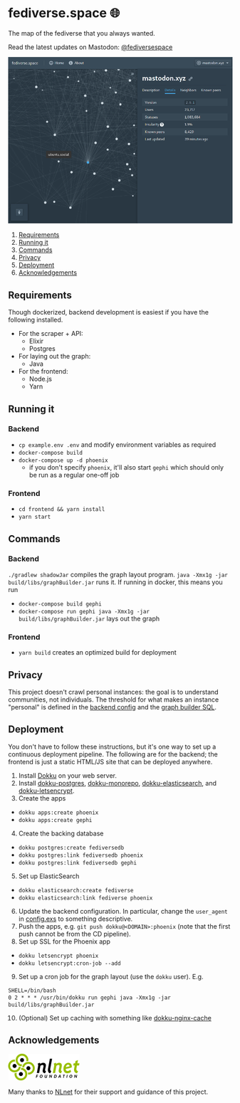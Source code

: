 # fediverse.space 🌐

The map of the fediverse that you always wanted.

Read the latest updates on Mastodon: [@fediversespace](https://cursed.technology/@fediversespace)

![A screenshot of fediverse.space](screenshot.png)

1. [Requirements](#requirements)
2. [Running it](#running-it)
3. [Commands](#commands)
4. [Privacy](#privacy)
5. [Deployment](#deployment)
6. [Acknowledgements](#acknowledgements)

## Requirements

Though dockerized, backend development is easiest if you have the following installed.

- For the scraper + API:
  - Elixir
  - Postgres
- For laying out the graph:
  - Java
- For the frontend:
  - Node.js
  - Yarn

## Running it

### Backend

- `cp example.env .env` and modify environment variables as required
- `docker-compose build`
- `docker-compose up -d phoenix`
  - if you don't specify `phoenix`, it'll also start `gephi` which should only be run as a regular one-off job

### Frontend

- `cd frontend && yarn install`
- `yarn start`

## Commands

### Backend

`./gradlew shadowJar` compiles the graph layout program. `java -Xmx1g -jar build/libs/graphBuilder.jar` runs it.
If running in docker, this means you run

- `docker-compose build gephi`
- `docker-compose run gephi java -Xmx1g -jar build/libs/graphBuilder.jar` lays out the graph

### Frontend

- `yarn build` creates an optimized build for deployment

## Privacy

This project doesn't crawl personal instances: the goal is to understand communities, not individuals. The threshold for what makes an instance "personal" is defined in the [backend config](backend/config/config.exs) and the [graph builder SQL](gephi/src/main/java/space/fediverse/graph/GraphBuilder.java).

## Deployment

You don't have to follow these instructions, but it's one way to set up a continuous deployment pipeline. The following are for the backend; the frontend is just a static HTML/JS site that can be deployed anywhere.

1. Install [Dokku](http://dokku.viewdocs.io/dokku/) on your web server.
2. Install [dokku-postgres](https://github.com/dokku/dokku-postgres), [dokku-monorepo](https://github.com/notpushkin/dokku-monorepo), [dokku-elasticsearch](https://github.com/dokku/dokku-elasticsearch), and [dokku-letsencrypt](https://github.com/dokku/dokku-letsencrypt).
3. Create the apps

- `dokku apps:create phoenix`
- `dokku apps:create gephi`

4. Create the backing database

- `dokku postgres:create fediversedb`
- `dokku postgres:link fediversedb phoenix`
- `dokku postgres:link fediversedb gephi`

5. Set up ElasticSearch

- `dokku elasticsearch:create fediverse`
- `dokku elasticsearch:link fediverse phoenix`

6. Update the backend configuration. In particular, change the `user_agent` in [config.exs](/backend/config/config.exs) to something descriptive.
7. Push the apps, e.g. `git push dokku@<DOMAIN>:phoenix` (note that the first push cannot be from the CD pipeline).
8. Set up SSL for the Phoenix app

- `dokku letsencrypt phoenix`
- `dokku letsencrypt:cron-job --add`

9. Set up a cron job for the graph layout (use the `dokku` user). E.g.

```
SHELL=/bin/bash
0 2 * * * /usr/bin/dokku run gephi java -Xmx1g -jar build/libs/graphBuilder.jar
```

10. (Optional) Set up caching with something like [dokku-nginx-cache](https://github.com/Aluxian/dokku-nginx-cache)

## Acknowledgements

[![NLnet logo](/nlnet-logo.png)](https://nlnet.nl/project/fediverse_space/)

Many thanks to [NLnet](https://nlnet.nl/project/fediverse_space/) for their support and guidance of this project.
